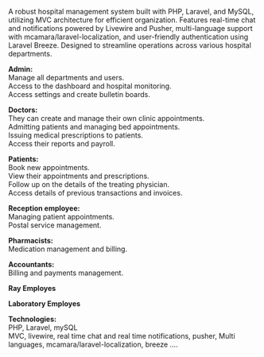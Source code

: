 A robust hospital management system built with PHP, Laravel, and MySQL, utilizing MVC architecture for efficient organization. Features real-time chat and notifications powered by Livewire and Pusher, multi-language support with mcamara/laravel-localization, and user-friendly authentication using Laravel Breeze. Designed to streamline operations across various hospital departments.<br/>

<strong>Admin:</strong><br/> 
Manage all departments and users. <br/> Access to the dashboard and hospital monitoring. <br/> Access settings and create bulletin boards.<br/>

<strong>Doctors:</strong><br/>  They can create and manage their own clinic appointments.<br/>Admitting patients and managing bed appointments.<br/>Issuing medical prescriptions to patients.<br/>Access their reports and payroll.<br/>

<strong>Patients:</strong><br/>  Book new appointments.<br/> View their appointments and prescriptions.<br/>Follow up on the details of the treating physician.<br/>Access details of previous transactions and invoices.<br/>

<strong>Reception employee:</strong><br/>  Managing patient appointments.<br/> Postal service management.<br/>

<strong>Pharmacists:</strong><br/>  Medication management and billing.<br/>

<strong>Accountants:</strong><br/>  Billing and payments management.<br/>

<strong>Ray Employes</strong><br/>

<strong>Laboratory Employes</strong><br/>


<strong>Technologies:</strong><br/>  PHP, Laravel, mySQL <br/>
MVC, livewire, real time chat and real time notifications, pusher, Multi languages, mcamara/laravel-localization, breeze ....<br/>




